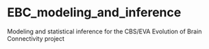 # EBC_modeling_and_inference
Modeling and statistical inference for the CBS/EVA Evolution of Brain Connectivity project
